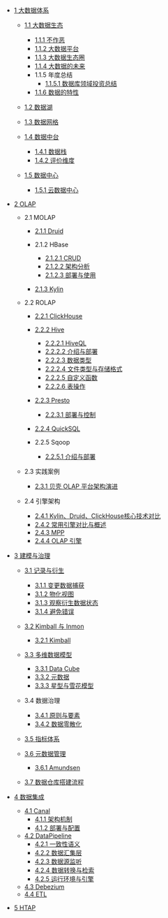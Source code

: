   - [1 大数据体系](/大数据体系/README.md)
    - [1.1 大数据生态](/大数据体系/大数据生态/README.md)
      - [1.1.1 不作恶](/大数据体系/大数据生态/不作恶.md)
      - [1.1.2 大数据平台](/大数据体系/大数据生态/大数据平台.md)
      - [1.1.3 大数据生态圈](/大数据体系/大数据生态/大数据生态圈.md)
      - [1.1.4 大数据的未来](/大数据体系/大数据生态/大数据的未来.md)
      - 1.1.5 年度总结
        - [1.1.5.1 数据库领域投资总结](/大数据体系/大数据生态/年度总结/2021-数据库领域投资总结.md)
      - [1.1.6 数据的特性](/大数据体系/大数据生态/数据的特性.md)
    - [1.2 数据湖](/大数据体系/数据湖/README.md)
      
    - [1.3 数据网格](/大数据体系/数据网格/README.md)
      
    - [1.4 数据中台](/大数据体系/数据中台/README.md)
      - [1.4.1 数据栈](/大数据体系/数据中台/数据栈.md)
      - [1.4.2 评价维度](/大数据体系/数据中台/评价维度.md)
    - [1.5 数据中心](/大数据体系/数据中心/README.md)
      - [1.5.1 云数据中心](/大数据体系/数据中心/云数据中心.md)
  - [2 OLAP](/OLAP/README.md)
    - 2.1 MOLAP
      - [2.1.1 Druid](/OLAP/MOLAP/Druid/README.md)
        
      - 2.1.2 HBase
        - [2.1.2.1 CRUD](/OLAP/MOLAP/HBase/CRUD.md)
        - [2.1.2.2 架构分析](/OLAP/MOLAP/HBase/架构分析.md)
        - [2.1.2.3 部署与使用](/OLAP/MOLAP/HBase/部署与使用.md)
      - [2.1.3 Kylin](/OLAP/MOLAP/Kylin/README.md)
        
    - 2.2 ROLAP
      - [2.2.1 ClickHouse](/OLAP/ROLAP/ClickHouse/README.md)
        
      - [2.2.2 Hive](/OLAP/ROLAP/Hive/README.md)
        - [2.2.2.1 HiveQL](/OLAP/ROLAP/Hive/HiveQL.md)
        - [2.2.2.2 介绍与部署](/OLAP/ROLAP/Hive/介绍与部署.md)
        - [2.2.2.3 数据类型](/OLAP/ROLAP/Hive/数据类型.md)
        - [2.2.2.4 文件类型与存储格式](/OLAP/ROLAP/Hive/文件类型与存储格式.md)
        - [2.2.2.5 自定义函数](/OLAP/ROLAP/Hive/自定义函数.md)
        - [2.2.2.6 表操作](/OLAP/ROLAP/Hive/表操作.md)
      - [2.2.3 Presto](/OLAP/ROLAP/Presto/README.md)
        - [2.2.3.1 部署与控制](/OLAP/ROLAP/Presto/部署与控制.md)
      - [2.2.4 QuickSQL](/OLAP/ROLAP/QuickSQL/README.md)
        
      - 2.2.5 Sqoop
        - [2.2.5.1 介绍与部署](/OLAP/ROLAP/Sqoop/介绍与部署.md)
    - 2.3 实践案例
      - [2.3.1 贝壳 OLAP 平台架构演进](/OLAP/实践案例/2021-贝壳%20OLAP%20平台架构演进.md)
    - 2.4 引擎架构
      - [2.4.1 Kylin、Druid、ClickHouse核心技术对比](/OLAP/引擎架构/2020-Kylin、Druid、ClickHouse核心技术对比.md)
      - [2.4.2 常用引擎对比与概述](/OLAP/引擎架构/2021-常用引擎对比与概述.md)
      - [2.4.3 MPP](/OLAP/引擎架构/MPP.md)
      - [2.4.4 OLAP 引擎](/OLAP/引擎架构/OLAP%20引擎.md)
  - [3 建模与治理](/建模与治理/README.md)
    - [3.1 记录与衍生](/建模与治理/记录与衍生/README.md)
      - [3.1.1 变更数据捕获](/建模与治理/记录与衍生/变更数据捕获.md)
      - [3.1.2 物化视图](/建模与治理/记录与衍生/物化视图.md)
      - [3.1.3 观察衍生数据状态](/建模与治理/记录与衍生/观察衍生数据状态.md)
      - [3.1.4 避免错误](/建模与治理/记录与衍生/避免错误.md)
    - [3.2 Kimball 与 Inmon](/建模与治理/Kimball%20与%20Inmon/README.md)
      - [3.2.1 Kimball](/建模与治理/Kimball%20与%20Inmon/Kimball.md)
    - [3.3 多维数据模型](/建模与治理/多维数据模型/README.md)
      - [3.3.1 Data Cube](/建模与治理/多维数据模型/Data%20Cube.md)
      - [3.3.2 元数据](/建模与治理/多维数据模型/元数据.md)
      - [3.3.3 星型与雪花模型](/建模与治理/多维数据模型/星型与雪花模型.md)
    - 3.4 数据治理
      - [3.4.1 原则与要素](/建模与治理/数据治理/原则与要素.md)
      - [3.4.2 数据零散化](/建模与治理/数据治理/数据零散化.md)
    - [3.5 指标体系](/建模与治理/指标体系/README.md)
      
    - [3.6 元数据管理](/建模与治理/元数据管理/README.md)
      - [3.6.1 Amundsen](/建模与治理/元数据管理/Amundsen.md)
    - [3.7 数据仓库搭建流程](/建模与治理/数据仓库搭建流程/README.md)
      
  - [4 数据集成](/数据集成/README.md)
    - [4.1 Canal](/数据集成/Canal/README.md)
      - [4.1.1 架构机制](/数据集成/Canal/架构机制.md)
      - [4.1.2 部署与配置](/数据集成/Canal/部署与配置.md)
    - [4.2 DataPipeline](/数据集成/DataPipeline/README.md)
      - [4.2.1 一致性语义](/数据集成/DataPipeline/一致性语义.md)
      - [4.2.2 数据汇集层](/数据集成/DataPipeline/数据汇集层.md)
      - [4.2.3 数据源监听](/数据集成/DataPipeline/数据源监听.md)
      - [4.2.4 数据转换与检索](/数据集成/DataPipeline/数据转换与检索.md)
      - [4.2.5 运行环境与引擎](/数据集成/DataPipeline/运行环境与引擎.md)
    - [4.3 Debezium](/数据集成/Debezium.md)
    - [4.4 ETL](/数据集成/ETL/README.md)
      
  - [5 HTAP](/HTAP/README.md)
    